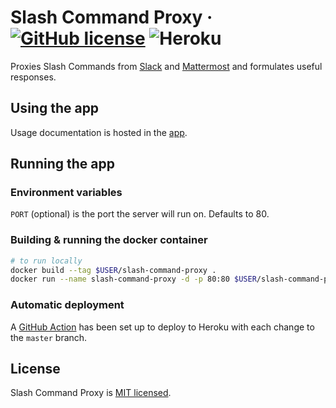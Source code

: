 # Slash Command Proxy &middot; [![GitHub license](https://img.shields.io/badge/license-MIT-blue.svg)](https://github.com/Vampiro/slash-command-proxy/blob/master/LICENSE) ![Heroku](https://github.com/Vampiro/slash-command-proxy/workflows/Deploy%20to%20Heroku/badge.svg)

Proxies Slash Commands from [Slack](https://slack.com/) and [Mattermost](https://mattermost.com/) and formulates useful responses.

## Using the app

Usage documentation is hosted in the [app](https://slash-command-proxy.herokuapp.com/help).

## Running the app

### Environment variables

`PORT` (optional) is the port the server will run on. Defaults to 80.

### Building & running the docker container

```bash
# to run locally
docker build --tag $USER/slash-command-proxy .
docker run --name slash-command-proxy -d -p 80:80 $USER/slash-command-proxy
```

### Automatic deployment

A [GitHub Action](.github/workflows/main.yml) has been set up to deploy to Heroku with each change to the `master` branch.

## License

Slash Command Proxy is [MIT licensed](./LICENSE).
